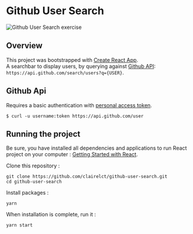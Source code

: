 # Github User Search

![Github User Search exercise](http://image.noelshack.com/fichiers/2021/25/4/1624488748-screencapture-localhost-3001-2021-06-24-00-45-32.png)

## Overview

This project was bootstrapped with [Create React App](https://github.com/facebook/create-react-app). <br />
A searchbar to display users, by querying against [Github API](https://api.github.com/): `https://api.github.com/search/users?q={USER}`. <br />

## Github Api

Requires a basic authentication with [personal access token](https://docs.github.com/en/github/authenticating-to-github/keeping-your-account-and-data-secure/creating-a-personal-access-token).

```
$ curl -u username:token https://api.github.com/user
```

## Running the project

Be sure, you have installed all dependencies and applications to run React project on your computer : [Getting Started with React](https://reactjs.org/docs/getting-started.html).

Clone this repository :

```
git clone https://github.com/clairelct/github-user-search.git
cd github-user-search
```

Install packages :

```
yarn
```

When installation is complete, run it :

```
yarn start
```
